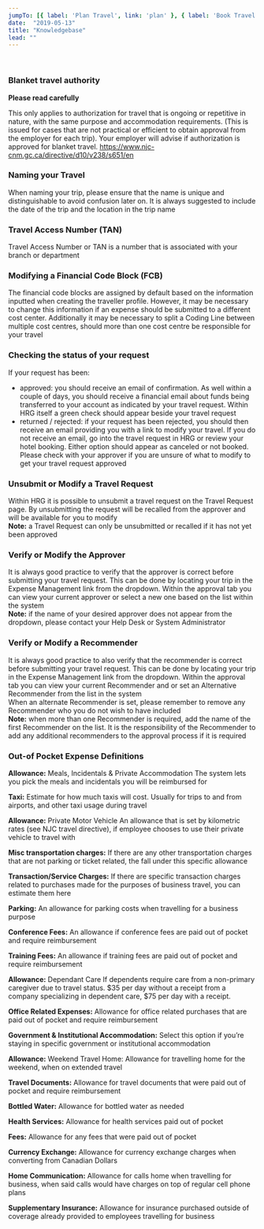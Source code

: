 ```yaml
---
jumpTo: [{ label: 'Plan Travel', link: 'plan' }, { label: 'Book Travel', link: 'book' }, { label: 'During Travel', link: 'travel' }, { label: 'Submit Expenses', link: 'expense' }]
date:  "2019-05-13"
title: "Knowledgebase"
lead: ""
---
```

​
<article class="content-left col-xs-12 col-sm-12 col-md-12">

### Blanket travel authority

**Please read carefully**

This only applies to authorization for travel that is ongoing or repetitive in nature, with the same purpose and accommodation requirements. (This is issued for cases that are not practical or efficient to obtain approval from the employer for each trip). Your employer will advise if authorization is approved for blanket travel.  https://www.njc-cnm.gc.ca/directive/d10/v238/s651/en
​
### Naming your Travel
When naming your trip, please ensure that the name is unique and distinguishable to avoid confusion later on. It is always suggested to include the date of the trip and the location in the trip name
​
### Travel Access Number (TAN)
Travel Access Number or TAN is a number that is associated with your branch or department
​
### Modifying a Financial Code Block (FCB)
The financial code blocks are assigned by default based on the information inputted when creating the traveller profile. However, it may be necessary to change this information if an expense should be submitted to a different cost center. Additionally it may be necessary to split a Coding Line between multiple cost centres, should more than one cost centre be responsible for your travel
​
​
### Checking the status of your request
If your request has been:
- approved: you should receive an email of confirmation. As well within a couple of days, you should receive a financial email about funds being transferred to your account as indicated by your travel request. Within HRG itself a green check should appear beside your travel request
​
- returned / rejected: if your request has been rejected, you should then receive an email providing you with a link to modify your travel. If you do not receive an email, go into the travel request in HRG or review your hotel booking. Either option should appear as canceled or not booked. Please check with your approver if you are unsure of what to modify to get your travel request approved
​

### Unsubmit or Modify a Travel Request
Within HRG it is possible to unsubmit a travel request on the Travel Request page. By unsubmitting the request will be recalled from the approver and will be available for you to modify <br>
**Note:** a Travel Request can only be unsubmitted or recalled if it has not yet been approved
​
### Verify or Modify the Approver
It is always good practice to verify that the approver is correct before submitting your travel request. This can be done by locating your trip in the Expense Management link from the dropdown. Within the approval tab you can view your current approver or select a new one based on the list within the system <br>
**Note:** if the name of your desired approver does not appear from the dropdown, please contact your Help Desk or System Administrator
​
### Verify or Modify a Recommender
It is always good practice to also verify that the recommender is correct before submitting your travel request. This can be done by locating your trip in the Expense Management link from the dropdown. Within the approval tab you can view your current Recommender and or set an Alternative Recommender from the list in the system <br>
When an alternate Recommender is set, please remember to remove any Recommender who you do not wish to have included <br>
**Note:** when more than one Recommender is required, add the name of the first Recommender on the list. It is the responsibility of the Recommender to add any additional recommenders to the approval process if it is required
​
### Out-of Pocket Expense Definitions

**Allowance:** Meals, Incidentals & Private Accommodation	The system lets you pick the meals and incidentals you will be reimbursed for

**Taxi:**	Estimate for how much taxis will cost. Usually for trips to and from airports, and other taxi usage during travel

**Allowance:** Private Motor Vehicle	An allowance that is set by kilometric rates (see NJC travel directive), if employee chooses to use their private vehicle to travel with

**Misc transportation charges:**	If there are any other transportation charges that are not parking or ticket related, the fall under this specific allowance

**Transaction/Service Charges:**	If there are specific transaction charges related to purchases made for the purposes of business travel, you can estimate them here

**Parking:**	An allowance for parking costs when travelling for a business purpose

**Conference Fees:**	An allowance if conference fees are paid out of pocket and require reimbursement

**Training Fees:**	An allowance if training fees are paid out of pocket and require reimbursement

**Allowance:** Dependant Care	If dependents require care from a non-primary caregiver due to travel status. $35 per day without a receipt from a company specializing in dependent care, $75 per day with a receipt.

**Office Related Expenses:**	Allowance for office related purchases that are paid out of pocket and require reimbursement

**Government & Institutional Accommodation:**	Select this option if you’re staying in specific government or institutional accommodation

**Allowance:** Weekend Travel Home:	Allowance for travelling home for the weekend, when on extended travel

**Travel Documents:**	Allowance for travel documents that were paid out of pocket and require reimbursement

**Bottled Water:**	Allowance for bottled water as needed

**Health Services:**	Allowance for health services paid out of pocket

**Fees:**	Allowance for any fees that were paid out of pocket

**Currency Exchange:**	Allowance for currency exchange charges when converting from Canadian Dollars

**Home Communication:**	Allowance for calls home when travelling for business, when said calls would have charges on top of regular cell phone plans

**Supplementary Insurance:**	Allowance for insurance purchased outside of coverage already provided to employees travelling for business


</div>